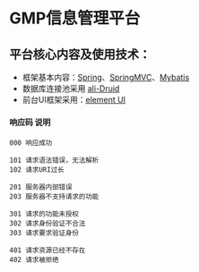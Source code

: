# GMP信息管理平台

## 平台核心内容及使用技术：
 
- 框架基本内容：[Spring](https://spring.io/)、[SpringMVC](https://spring.io/)、[Mybatis](http://www.mybatis.org/mybatis-3/)
- 数据库连接池采用 [ali-Druid](http://druid.io/)
- 前台UI框架采用：[element UI](http://element.eleme.io/#/zh-CN/component/transition)


#### 响应码	说明
    000	响应成功
        
    101	请求语法错误，无法解析
    102	请求URI过长
        
    201	服务器内部错误
    203	服务器不支持请求的功能
        
    301	请求的功能未授权
    302	请求身份验证不合法
    303	请求要求验证身份
        
    401	请求资源已经不存在
    402	请求被拒绝
    
